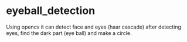 # eyeball_detection
Using opencv it can detect face and eyes (haar cascade) after detecting eyes, find the dark part (eye ball) and make a circle.
